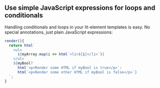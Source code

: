 ## Use simple JavaScript expressions for loops and conditionals

Handling conditionals and loops in your lit-element templates is easy. No special annotations, just plain JavaScript expressions:

```js
render(){
  return html`
    <ul>
      ${myArray.map(i => html`<li>${i}</li>`)}
    </ul>
    ${myBool?
      html`<p>Render some HTML if myBool is true</p>`:
      html`<p>Render some other HTML if myBool is false</p>`}
  `;
}
```
